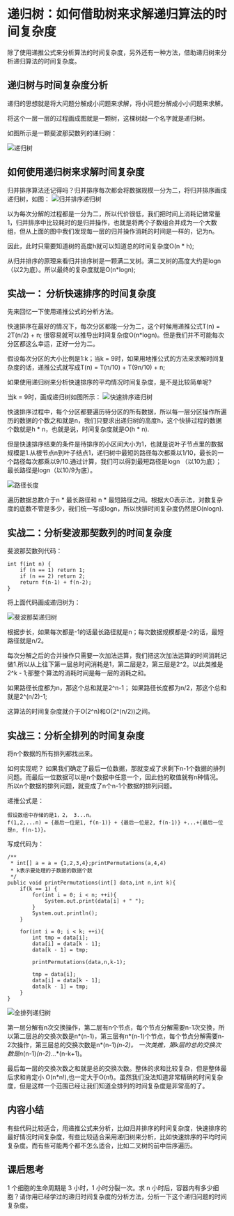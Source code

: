 # 递归树：如何借助树来求解递归算法的时间复杂度

除了使用递推公式来分析算法的时间复杂度，另外还有一种方法，借助递归树来分析递归算法的时间复杂度。

## 递归树与时间复杂度分析

递归的思想就是将大问题分解成小问题来求解，将小问题分解成小小问题来求解。

将这个一层一层的过程画成图就是一颗树，这棵树起一个名字就是递归树。

如图所示是一颗斐波那契数列的递归树：

![递归树](img/递归树.jpg)

## 如何使用递归树来求解时间复杂度

归并排序算法还记得吗？归并排序每次都会将数据规模一分为二，将归并排序画成递归树，如图：
![归并排序递归树](img/归并排序递归树.jpg)

以为每次分解的过程都是一分为二，所以代价很低，我们把时间上消耗记做常量1，归并排序中比较耗时的是归并操作，也就是将两个子数组合并成为一个大数组，但从上面的图中我们发现每一层的归并操作消耗的时间是一样的，记为n。

因此，此时只需要知道树的高度h就可以知道总的时间复杂度O(n * h);

从归并排序的原理来看归并排序树是一颗满二叉树。满二叉树的高度大约是logn（以2为底）。所以最终的复杂度就是O(n*logn);

## 实战一： 分析快速排序的时间复杂度

先来回忆一下使用递推公式的分析方法。

快速排序在最好的情况下，每次分区都能一分为二，这个时候用递推公式T(n) = 2T(n/2) + n;
很容易就可以推导出时间复杂度O(n*logn)。但是我们并不可能每次分区都这么幸运，正好一分为二。

假设每次分区的大小比例是1:k；当k = 9时，如果用地推公式的方法来求解时间复杂度的话，递推公式就写成T(n) = T(n/10) + T(9n/10) + n;

如果使用递归树来分析快速排序的平均情况时间复杂度，是不是比较简单呢?

当k = 9时，画成递归树如图所示：
![快速排序递归树](img/快速排序递归树.jpg)

快速排序过程中，每个分区都要遍历待分区的所有数据，所以每一层分区操作所遍历的数据的个数之和就是n，我们只要求出递归树的高度h，这个快排过程的数据个数就是h * n，也就是说，时间复杂度就是O(h * n).

但是快速排序结束的条件是待排序的小区间大小为1，也就是说叶子节点里的数据规模是1.从根节点n到叶子结点1，递归树中最短的路径每次都乘以1/10，最长的一个路径每次都乘以9/10.通过计算，我们可以得到最短路径是logn （以10为底）；最长路径是logn（以10/9为底）。

![路径长度](img/路径长度.jpg)

遍历数据总数介于n * 最长路径和 n * 最短路径之间。根据大O表示法，对数复杂度的底数不管是多少，我们统一写成logn，所以快排时间复杂度仍然是O(nlogn).

## 实战二：分析斐波那契数列的时间复杂度

斐波那契数列代码：

    int f(int n) {
        if (n == 1) return 1;
        if (n == 2) return 2;
        return f(n-1) + f(n-2);
    }

将上面代码画成递归树为：

![斐波那契递归树](img/斐波那契递归树.jpg)

根据步长，如果每次都是-1的话最长路径就是n；每次数据规模都是-2的话，最短路径就是n/2。

每次分解之后的合并操作只需要一次加法运算，我们把这次加法运算的时间消耗记做1.所以从上往下第一层总时间消耗是1，第二层是2，第三层是2^2。以此类推是2^k - 1;那整个算法的消耗时间是每一层的消耗之和。

如果路径长度都为n，那这个总和就是2^n-1；
如果路径长度都为n/2，那这个总和就是2^(n/2)-1;

这算法的时间复杂度就介于O(2^n)和O(2^(n/2))之间。

## 实战三：分析全排列的时间复杂度

将n个数据的所有排列都找出来。

如何实现呢？
如果我们确定了最后一位数据，那就变成了求剩下n-1个数据的排列问题。而最后一位数据可以是n个数据中任意一个，因此他的取值就有n种情况。所以n个数据的排列问题，就变成了n个n-1个数据的排列问题。

递推公式是：

    假设数组中存储的是1，2， 3...n。        
    f(1,2,...n) = {最后一位是1, f(n-1)} + {最后一位是2, f(n-1)} +...+{最后一位是n, f(n-1)}。

写成代码为：

    /**
     * int[] a = a = {1,2,3,4};printPermutations(a,4,4)
     * k表示要处理的子数据的数据个数
     */
    public void printPermutations(int[] data,int n,int k){
        if(k == 1) {
            for(int i = 0; i < n; ++i){
                System.out.print(data[i] + " ");
            }
            System.out.println();
        }

        for(int i = 0; i < k; ++i){
            int tmp = data[i];
            data[i] = data[k - 1];
            data[k - 1] = tmp;

            printPermutations(data,n,k-1);

            tmp = data[i];
            data[i] = data[k - 1];
            data[k - 1] = tmp;
        }
    }

![全排列递归树](img/全排列递归树.jpg)

第一层分解有n次交换操作，第二层有n个节点，每个节点分解需要n-1次交换，所以第二层总的交换次数是n*(n-1)，第三层有n*(n-1)个节点，每个节点分解需要n-2次操作，第三层总的交换次数是n*(n-1)*(n-2)。
一次类推，第k层的总的交换次数是n*(n-1)*(n-2)*...*(n-k+1)。

最后每一层的交换次数之和就是总的交换次数。整体的求和比较复杂，但是整体最后求和肯定小
O(n*n!),也一定大于O(n!)。虽然我们没法知道非常精确的时间复杂度，但是这样一个范围已经让我们知道全排列的时间复杂度是非常高的了。

## 内容小结

有些代码比较适合，用递推公式来分析，比如归并排序的时间复杂度，快速排序的最好情况时间复杂度，有些比较适合采用递归树来分析，比如快速排序的平均时间复杂度。而有些可能两个都不怎么适合，比如二叉树的前中后序遍历。

## 课后思考

1 个细胞的生命周期是 3 小时，1 小时分裂一次。求 n 小时后，容器内有多少细胞？请你用已经学过的递归时间复杂度的分析方法，分析一下这个递归问题的时间复杂度。

